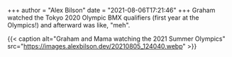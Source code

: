 +++
author = "Alex Bilson"
date = "2021-08-06T17:21:46"
+++
Graham watched the Tokyo 2020 Olympic BMX qualifiers (first year at the Olympics!) and afterward was like, "meh".

{{< caption alt="Graham and Mama watching the 2021 Summer Olympics" src="https://images.alexbilson.dev/20210805_124040.webp" >}}

